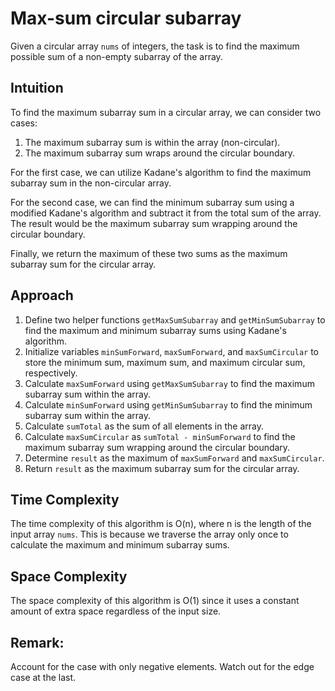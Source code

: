 # Max-sum circular subarray

Given a circular array `nums` of integers, the task is to find the maximum possible sum of a non-empty subarray of the array.

## Intuition
To find the maximum subarray sum in a circular array, we can consider two cases:
1. The maximum subarray sum is within the array (non-circular).
2. The maximum subarray sum wraps around the circular boundary.

For the first case, we can utilize Kadane's algorithm to find the maximum subarray sum in the non-circular array.

For the second case, we can find the minimum subarray sum using a modified Kadane's algorithm and subtract it from the total sum of the array. The result would be the maximum subarray sum wrapping around the circular boundary.

Finally, we return the maximum of these two sums as the maximum subarray sum for the circular array.

## Approach
1. Define two helper functions `getMaxSumSubarray` and `getMinSumSubarray` to find the maximum and minimum subarray sums using Kadane's algorithm.
2. Initialize variables `minSumForward`, `maxSumForward`, and `maxSumCircular` to store the minimum sum, maximum sum, and maximum circular sum, respectively.
3. Calculate `maxSumForward` using `getMaxSumSubarray` to find the maximum subarray sum within the array.
4. Calculate `minSumForward` using `getMinSumSubarray` to find the minimum subarray sum within the array.
5. Calculate `sumTotal` as the sum of all elements in the array.
6. Calculate `maxSumCircular` as `sumTotal - minSumForward` to find the maximum subarray sum wrapping around the circular boundary.
7. Determine `result` as the maximum of `maxSumForward` and `maxSumCircular`.
8. Return `result` as the maximum subarray sum for the circular array.

## Time Complexity
The time complexity of this algorithm is O(n), where n is the length of the input array `nums`. This is because we traverse the array only once to calculate the maximum and minimum subarray sums.

## Space Complexity
The space complexity of this algorithm is O(1) since it uses a constant amount of extra space regardless of the input size.

## Remark:
Account for the case with only negative elements. Watch out for the edge case at the last.